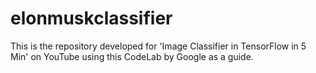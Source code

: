 # elonmuskclassifier
This is the repository developed for 'Image Classifier in TensorFlow in 5 Min' on YouTube using this CodeLab by Google as a guide.
